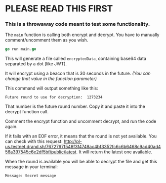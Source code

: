 # PLEASE READ THIS FIRST

### This is a throwaway code meant to test some functionality.

The `main` function is calling both encrypt and decrypt. You have to manually comment/uncomment them as you wish.

```go
go run main.go
```
This will generate a file called `encryptedData`, containing base64 data separated by a dot (like JWT).

It will encrypt using a beacon that is 30 seconds in the future. *(You can change that value in the function parameter)*

This command will output something like this:
```
Future round to use for decryption:  1273234
```
That number is the future round number. Copy it and paste it into the decrypt function call.

Comment the encrypt function and uncomment decrypt, and run the code again.

If it fails with an EOF error, it means that the round is not yet available.
You can check with this request: http://pl-us.testnet.drand.sh/7672797f548f3f4748ac4bf3352fc6c6b6468c9ad40ad456a397545c6e2df5bf/public/latest.
It will return the latest one available.

When the round is available you will be able to decrypt the file and get this message in your terminal:
```
Message: Secret message
``` 